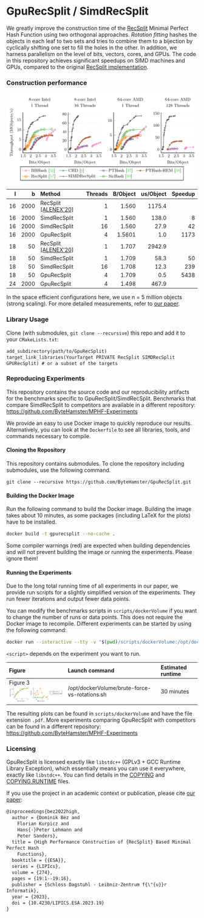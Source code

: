 # GpuRecSplit / SimdRecSplit

We greatly improve the construction time of the [RecSplit](https://arxiv.org/abs/1910.06416) Minimal Perfect Hash Function using two orthogonal approaches.
*Rotation fitting* hashes the objects in each leaf to two sets and tries to combine them to a bijection by cyclically shifting one set to fill the holes in the other.
In addition, we harness parallelism on the level of bits, vectors, cores, and GPUs.
The code in this repository achieves significant speedups on SIMD machines and GPUs, compared
to the original [RecSplit implementation](https://github.com/vigna/sux/blob/master/sux/function/RecSplit.hpp).

### Construction performance

<img src="https://raw.githubusercontent.com/ByteHamster/GpuRecSplit/main/plots.png" alt="Plots preview" />

| l | b | Method | Threads | B/Object | us/Object | Speedup |
|---:|---:|:---|---:|---:|---:|---:|
| 16 | 2000 | RecSplit [\[ALENEX'20\]](https://arxiv.org/abs/1910.06416) | 1 | 1.560 | 1175.4 |  |
| 16 | 2000 | SimdRecSplit | 1 | 1.560 | 138.0 | 8 |
| 16 | 2000 | SimdRecSplit | 16 | 1.560 | 27.9 | 42 |
| 16 | 2000 | GpuRecSplit | 4 | 1.5601 | 1.0 | 1173 |
| 18 | 50 | RecSplit [\[ALENEX'20\]](https://arxiv.org/abs/1910.06416) | 1 | 1.707 | 2942.9 |  |
| 18 | 50 | SimdRecSplit | 1 | 1.709 | 58.3 | 50 |
| 18 | 50 | SimdRecSplit | 16 | 1.708 | 12.3 | 239 |
| 18 | 50 | GpuRecSplit | 4 | 1.709 | 0.5 | 5438 |
| 24 | 2000 | GpuRecSplit | 4 | 1.498 | 467.9 |  |

In the space efficient configurations here, we use n = 5 million objects (strong scaling).
For more detailed measurements, refer to [our paper](https://arxiv.org/abs/2212.09562).

### Library Usage

Clone (with submodules, `git clone --recursive`) this repo and add it to your `CMakeLists.txt`:

```
add_subdirectory(path/to/GpuRecSplit)
target_link_libraries(YourTarget PRIVATE RecSplit SIMDRecSplit GPURecSplit) # or a subset of the targets
```

### Reproducing Experiments

This repository contains the source code and our reproducibility artifacts for the benchmarks specific to GpuRecSplit/SimdRecSplit.
Benchmarks that compare SimdRecSplit to competitors are available in a different repository: https://github.com/ByteHamster/MPHF-Experiments

We provide an easy to use Docker image to quickly reproduce our results.
Alternatively, you can look at the `Dockerfile` to see all libraries, tools, and commands necessary to compile.

#### Cloning the Repository

This repository contains submodules.
To clone the repository including submodules, use the following command.

```
git clone --recursive https://github.com/ByteHamster/GpuRecSplit.git
```

#### Building the Docker Image

Run the following command to build the Docker image.
Building the image takes about 10 minutes, as some packages (including LaTeX for the plots) have to be installed.

```bash
docker build -t gpurecsplit --no-cache .
```

Some compiler warnings (red) are expected when building dependencies and will not prevent building the image or running the experiments.
Please ignore them!

#### Running the Experiments
Due to the long total running time of all experiments in our paper, we provide run scripts for a slightly simplified version of the experiments.
They run fewer iterations and output fewer data points.

You can modify the benchmarks scripts in `scripts/dockerVolume` if you want to change the number of runs or data points.
This does not require the Docker image to recompile.
Different experiments can be started by using the following command:

```bash
docker run --interactive --tty -v "$(pwd)/scripts/dockerVolume:/opt/dockerVolume" gpurecsplit /opt/dockerVolume/<script>.sh
```

`<script>` depends on the experiment you want to run.

| Figure                                                               | Launch command                                | Estimated runtime  |
| :------------------------------------------------------------------- | :-------------------------------------------- | :----------------- |
| Figure 3 <br /><img src="preview-gpurecsplit-figure-3.png" width="300"/> | /opt/dockerVolume/brute-force-vs-rotations.sh | 30 minutes         |

The resulting plots can be found in `scripts/dockerVolume` and have the file extension `.pdf`.
More experiments comparing GpuRecSplit with competitors can be found in a different repository: https://github.com/ByteHamster/MPHF-Experiments

### Licensing
GpuRecSplit is licensed exactly like `libstdc++` (GPLv3 + GCC Runtime Library Exception), which essentially means you can use it everywhere, exactly like `libstdc++`.
You can find details in the [COPYING](/COPYING) and [COPYING.RUNTIME](/COPYING.RUNTIME) files.

If you use the project in an academic context or publication, please cite [our paper](https://arxiv.org/abs/2212.09562):

```
@inproceedings{bez2022high,
  author = {Dominik Bez and
    Florian Kurpicz and
    Hans{-}Peter Lehmann and
    Peter Sanders},
  title = {High Performance Construction of {RecSplit} Based Minimal Perfect Hash
    Functions},
  booktitle = {{ESA}},
  series = {LIPIcs},
  volume = {274},
  pages = {19:1--19:16},
  publisher = {Schloss Dagstuhl - Leibniz-Zentrum f{\"{u}}r Informatik},
  year = {2023},
  doi = {10.4230/LIPICS.ESA.2023.19}
}
```

